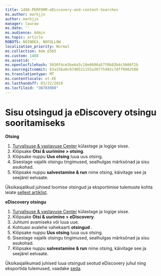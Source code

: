 ```yaml
---
title: 1488-PERFORM-eDiscovery-and-content-Searches
ms.author: markjjo
author: markjjo
manager: lauraw
ms.date: ''
ms.audience: Admin
ms.topic: article
ROBOTS: NOINDEX, NOFOLLOW
localization_priority: Normal
ms.collection: Adm_O365
ms.custom: 1488
ms.assetid: ''
ms.openlocfilehash: 5830f4ce5be6a5c10e0696a57f0b83b4c5606f2b
ms.sourcegitcommit: 03a156a9c9740521155a30775492c7dff0982588
ms.translationtype: MT
ms.contentlocale: et-EE
ms.lasthandoff: 03/22/2019
ms.locfileid: "30783988"
---
```

# <a name="how-to-perform-content-searches-and-ediscovery-searches"></a>Sisu otsingud ja eDiscovery otsingu sooritamiseks

**Otsing**

1. [Turvalisuse & vastavuse Center](https://protection.office.com) külastage ja logige sisse.
2. Klõpsake **Otsi & uurimine > otsing**.
3. Klõpsake nuppu **Uus otsing** luua uus otsing.
4. Sisestage vajalik otsingu tingimused, sealhulgas märksõnad ja sisu asukohad.  
5. Klõpsake nuppu **salvestamine & run** nime otsing, käivitage see ja seejärel eelvaate. 
 
Üksikasjalikud juhised loomise otsingud ja eksportimise tulemuste kohta leiate [sellest artiklist](https://docs.microsoft.com/office365/securitycompliance/content-search).

**eDiscovery otsingu**

1. [Turvalisuse & vastavuse Center](https://protection.office.com) külastage ja logige sisse.
2. Klõpsake **Otsi & uurimine > eDiscovery**.
3. Juhtumi avamiseks või luua uue.
4. Kohtuasi avalehe vahekaarti **otsingud** .  
5. Klõpsake nuppu **Uus otsing** luua uus otsing.
6. Sisestage vajalik otsingu tingimused, sealhulgas märksõnad ja sisu asukohad.  
7. Klõpsake nuppu **salvestamine & run** nime otsing, käivitage see ja seejärel eelvaate.

Üksikasjalikumad juhised luua otsingud seotud eDiscovery juhul ning eksportida tulemused, vaadake [seda](https://docs.microsoft.com/office365/securitycompliance/ediscovery-cases).